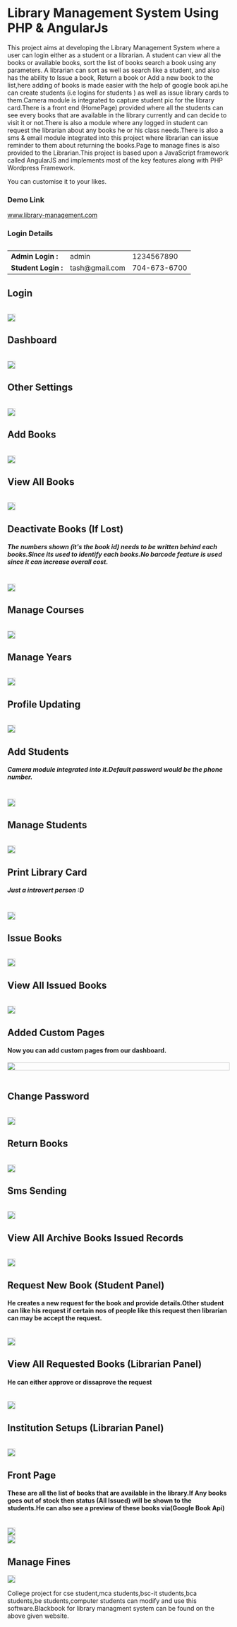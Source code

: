 # Library Management System Using PHP & AngularJs
<p>
This project aims at developing the Library Management System where a user can login either as a student or a librarian. A student can view all the books or available books, sort the list of books search a book using any parameters. A librarian can sort as well as search like a student, and also has the ability to Issue a book, Return a book or Add a new book to the list,here adding of books is made easier with the help of google book api.he can create students (i.e logins for students ) as well as issue library cards to them.Camera module is integrated to capture student pic for the library card.There is a front end (HomePage) provided where all the students can see every books that are available in the library currently and can decide to visit it or not.There is also a module where any logged in student can request the librarian about any books he or his class needs.There is also a sms & email module integrated into this project where librarian can issue reminder to them about returning the books.Page to manage fines is also provided to the Librarian.This project is based upon a JavaScript framework called AngularJS and implements most of the key features along with PHP Wordpress Framework.
</p>
<p>You can customise it to your likes.</p>
<h3>Demo Link</h3>
<a target="_blank" href="https://www.library-management.com/login/">www.library-management.com</a>

<h3>Login Details</h3>
<table class="table table-bordered">
				  <caption style="font-size: 17px;text-align: -webkit-center;"></caption>
				  <tbody><tr>
					<td><b>Admin Login : </b></td>
					<td>admin</td>
					<td>1234567890</td>
				  </tr>
				  <tr>
					<td><b>Student Login : </b></td>
					<td>tash@gmail.com</td>
					<td>704-673-6700</td>
				  </tr>
				  </tbody></table>

<div>
                    <h2>Login</h2>
                    <br>
                    <img src="https://www.library-management.com/screenshots/screenshot_login.png?" class="img-responsive" style="border: 1px solid lightgray;">
                    <h2>Dashboard</h2>
                    <br>
                    <img src="https://www.library-management.com/screenshots/screenshot_dashboard.png?" class="img-responsive" style="border: 1px solid lightgray;">
                    <br>
                    <h2>Other Settings</h2>
                    <br>
                    <img src="https://www.library-management.com/screenshots/screenshot_othersettings.png?" class="img-responsive" style="border: 1px solid lightgray;">
                    <br>
                    <h2>Add Books</h2>
                    <br>
                    <img src="https://www.library-management.com/screenshots/screenshot_addbooks.png?" class="img-responsive" style="border: 1px solid lightgray;">                    
                    <br>
                    <h2>View All Books</h2>
                    <br>
                    <img src="https://www.library-management.com/screenshots/screenshot_editbooks.png?" class="img-responsive" style="border: 1px solid lightgray;">
                    <br>
                    <h2>Deactivate Books (If Lost)</h2>
                    <h5>The numbers shown (it's the book id) needs to be written behind each books.Since its used to identify each books.No barcode feature is used since it can increase overall cost.</h5>
                    <br>
                    <img src="https://www.library-management.com/screenshots/screenshot_editbooks.png?" class="img-responsive" style="border: 1px solid lightgray;">
                    <br>
                    <h2>Manage Courses</h2>
                    <br>
                    <img src="https://www.library-management.com/screenshots/screenshot_courses.png?" class="img-responsive" style="border: 1px solid lightgray;">
                    <br>
                    <h2>Manage Years</h2>
                    <br>
                    <img src="https://www.library-management.com/screenshots/screenshot_manageyears.png?" class="img-responsive" style="border: 1px solid lightgray;">
                    <br>
                    <h2>Profile Updating</h2>
                    <br>
                    <img src="https://www.library-management.com/screenshots/screenshot_profile.png?" class="img-responsive" style="border: 1px solid lightgray;">
                    <br>
                    <h2>Add Students</h2>
                    <h5>Camera module integrated into it.Default password would be the phone number.</h5>
                    <br>
                    <img src="https://www.library-management.com/screenshots/screenshot_addstduent.png?" class="img-responsive" style="border: 1px solid lightgray;">
                    <br>
                    <h2>Manage Students</h2>
                    <br>
                    <img src="https://www.library-management.com/screenshots/screenshot_viewstudents.png?" class="img-responsive" style="border: 1px solid lightgray;">
                    <br>
                    <h2>Print Library Card</h2>
                    <h5>Just a introvert person :D</h5>
                    <br>
                    <img src="https://www.library-management.com/screenshots/screenshot_printlibcard.png?" class="img-responsive" style="border: 1px solid lightgray;">
                    <br>
                    <h2>Issue Books</h2>
                    <br>
                    <img src="https://www.library-management.com/screenshots/screenshot_issuebooks.png?" class="img-responsive" style="border: 1px solid lightgray;">
                    <br>
                    <h2>View All Issued Books</h2>
                    <br>
                    <img src="https://www.library-management.com/screenshots/screenshot_issuedbooks.png?" class="img-responsive" style="border: 1px solid lightgray;">
                    <br>
	<h2>Added Custom Pages</h2>
        <h4>Now you can add custom pages from our dashboard.</h4>
        <img class="img-responsive" style="border: 1px solid lightgray; display: block;" src="https://www.library-management.com/screenshots/screenshots_custompage.png?">
	<br>
                    <h2>Change Password</h2>
                    <br>
                    <img src="https://www.library-management.com/screenshots/screenshot_password.png?" class="img-responsive" style="border: 1px solid lightgray;">
                    <br>
                    <h2>Return Books</h2>
                    <br>
                    <img src="https://www.library-management.com/screenshots/screenshot_returnbooks.png?" class="img-responsive" style="border: 1px solid lightgray;">
                    <br>
                    <h2>Sms Sending</h2>
                    <br>
                    <img src="https://www.library-management.com/screenshots/screenshot_sms.png?" class="img-responsive" style="border: 1px solid lightgray;">
                    <br>
                    <h2>View All Archive Books Issued Records</h2>
                    <br>
                    <img src="https://www.library-management.com/screenshots/screenshot_viewarchivebooks.png?" class="img-responsive" style="border: 1px solid lightgray;">
                    <br><h2>Request New Book (Student Panel)</h2>
                    <h4>He creates a new request for the book and provide details.Other student can like his request if certain nos of people like this request then librarian can may be accept the request.</h4>
                    <br>
                    <img src="https://www.library-management.com/screenshots/screenshot_requestbook.png?" class="img-responsive" style="border: 1px solid lightgray;">
                    <br>
                    <h2>View All Requested Books (Librarian Panel)</h2>
                    <h4>He can either approve or dissaprove the request</h4>
                    <br>
                    <img src="https://www.library-management.com/screenshots/screenshot_view_requestbooks.png?" class="img-responsive" style="border: 1px solid lightgray;">
                    <br>
                    <h2>Institution Setups (Librarian Panel)</h2>
                    <br>
                    <img src="https://www.library-management.com/screenshots/screenshot_instsetups.png?" class="img-responsive" style="border: 1px solid lightgray;">
                    <br>
                    <h2>Front Page</h2>
                    <h4>These are all the list of books that are available in the library.If Any books goes out of stock then status (All Issued) will be shown to the students.He can also see a preview of these books via(Google Book Api)</h4>
                    <br>
                    <img src="https://www.library-management.com/screenshots/screenshot_front_end_1.png?" class="img-responsive" style="border: 1px solid lightgray;">
                    <br>
                    <img src="https://www.library-management.com/screenshots/screenshot_front_end_2.png?" class="img-responsive" style="border: 1px solid lightgray;">
                    <br>
                    <h2>Manage Fines</h2>                  
                    <img src="https://www.library-management.com/screenshots/screenshot_manage_fines.png?" class="img-responsive" style="border: 1px solid lightgray;">
                    <br>
                </div>
<p>College project for cse student,mca students,bsc-it students,bca students,be students,computer students can modify and use this software.Blackbook for library managment system can be found on the above given website.</p>
